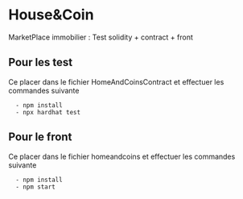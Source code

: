 # House&Coin

MarketPlace immobilier : 
Test solidity + contract + front

## Pour les test
Ce placer dans le fichier HomeAndCoinsContract et effectuer les commandes suivante
```http
  - npm install
  - npx hardhat test
```

## Pour le front
Ce placer dans le fichier homeandcoins et effectuer les commandes suivante
```http
  - npm install
  - npm start
```
